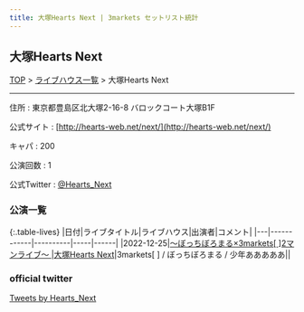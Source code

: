 ```yaml
---
title: 大塚Hearts Next | 3markets セットリスト統計
---
```

## 大塚Hearts Next

[TOP](/setlist/) > [ライブハウス一覧](livehouses.html) > 大塚Hearts Next

___

住所
:    東京都豊島区北大塚2-16-8 バロックコート大塚B1F

公式サイト
:    [http://hearts-web.net/next/](http://hearts-web.net/next/)

キャパ
:    200

公演回数
: 1


公式Twitter
: <a href="https://twitter.com/Hearts_Next">@Hearts_Next</a>


### 公演一覧

{:.table-lives}
|日付|ライブタイトル|ライブハウス|出演者|コメント|
|---|------------|----------|-----|------|
|<span class="nowrap">2022-12-25</span>|[〜ぼっちぼろまる×3markets[ ]2マンライブ〜	](live045.html)|[大塚Hearts Next](livehouse048.html)|3markets[ ] / ぼっちぼろまる / 少年あああああ||



### official twitter

<a class="twitter-timeline" href="https://twitter.com/Hearts_Next?ref_src=twsrc%5Etfw">Tweets by Hearts_Next</a> <script async src="https://platform.twitter.com/widgets.js" charset="utf-8"></script>